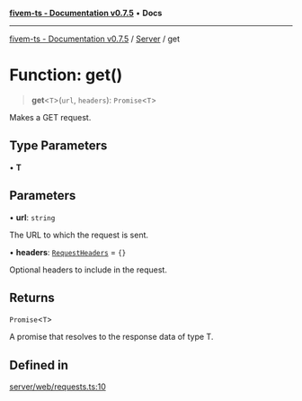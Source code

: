 [**fivem-ts - Documentation v0.7.5**](../../../README.md) • **Docs**

***

[fivem-ts - Documentation v0.7.5](../../../README.md) / [Server](../README.md) / get

# Function: get()

> **get**\<`T`\>(`url`, `headers`): `Promise`\<`T`\>

Makes a GET request.

## Type Parameters

• **T**

## Parameters

• **url**: `string`

The URL to which the request is sent.

• **headers**: [`RequestHeaders`](../interfaces/RequestHeaders.md) = `{}`

Optional headers to include in the request.

## Returns

`Promise`\<`T`\>

A promise that resolves to the response data of type T.

## Defined in

[server/web/requests.ts:10](https://github.com/Purpose-Dev/fivem-ts/blob/main/src/server/web/requests.ts#L10)
